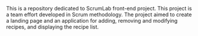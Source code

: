 This is a repository dedicated to ScrumLab front-end project.
This project is a team effort developed in Scrum methodology. The project aimed to create a landing page and an application for adding, removing and modifying recipes, and displaying the recipe list.


